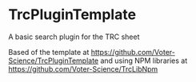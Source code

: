 # TrcPluginTemplate
A basic search plugin for the TRC sheet

Based of the template at https://github.com/Voter-Science/TrcPluginTemplate and using NPM libraries at https://github.com/Voter-Science/TrcLibNpm 
